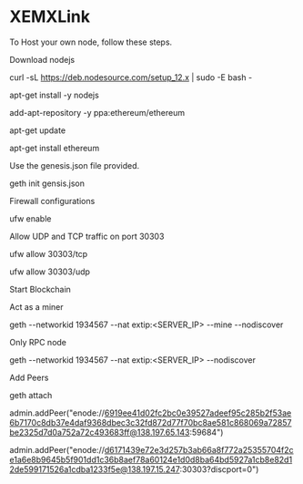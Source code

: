 # XEMXLink

To Host your own node, follow these steps.

Download nodejs 

curl -sL https://deb.nodesource.com/setup_12.x | sudo -E bash -

apt-get install -y nodejs

add-apt-repository -y ppa:ethereum/ethereum

apt-get update

apt-get install ethereum

Use the genesis.json file provided.

geth init gensis.json

Firewall configurations

ufw enable

Allow UDP and TCP traffic on port 30303

ufw allow 30303/tcp

ufw allow 30303/udp

Start Blockchain

Act as a miner

geth --networkid 1934567 --nat extip:<SERVER_IP> --mine --nodiscover

Only RPC node

geth --networkid 1934567 --nat extip:<SERVER_IP> --nodiscover

Add Peers

geth attach

admin.addPeer("enode://6919ee41d02fc2bc0e39527adeef95c285b2f53ae6b7170c8db37e4daf9368dbec3c32fd872d77f70bc8ae581c868069a72857be2325d7d0a752a72c493683ff@138.197.65.143:59684")

admin.addPeer("enode://d6171439e72e3d257b3ab66a8f772a25355704f2ce1a6e8b9645b5f901dd1c36b8aef78a60124e1d0d8ba64bd5927a1cb8e82d12de599171526a1cdba1233f5e@138.197.15.247:30303?discport=0")

